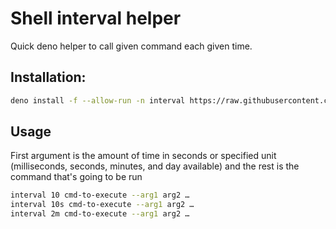 # Shell interval helper

Quick deno helper to call given command each given time.

## Installation:

```sh
deno install -f --allow-run -n interval https://raw.githubusercontent.com/edygar/interval/mod.ts
```

## Usage

First argument is the amount of time in seconds or specified unit (milliseconds, seconds, minutes, and day available)
and the rest is the command that's going to be run

```sh
interval 10 cmd-to-execute --arg1 arg2 …
interval 10s cmd-to-execute --arg1 arg2 …
interval 2m cmd-to-execute --arg1 arg2 …
```
